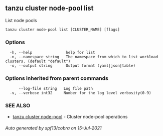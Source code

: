 ## tanzu cluster node-pool list

List node pools

```
tanzu cluster node-pool list [CLUSTER_NAME] [flags]
```

### Options

```
  -h, --help               help for list
  -n, --namespace string   The namespace from which to list workload clusters. (default "default")
  -o, --output string      Output format (yaml|json|table)
```

### Options inherited from parent commands

```
      --log-file string   Log file path
  -v, --verbose int32     Number for the log level verbosity(0-9)
```

### SEE ALSO

* [tanzu cluster node-pool](tanzu_cluster_node-pool.md)     - Cluster node-pool operations

###### Auto generated by spf13/cobra on 15-Jul-2021
